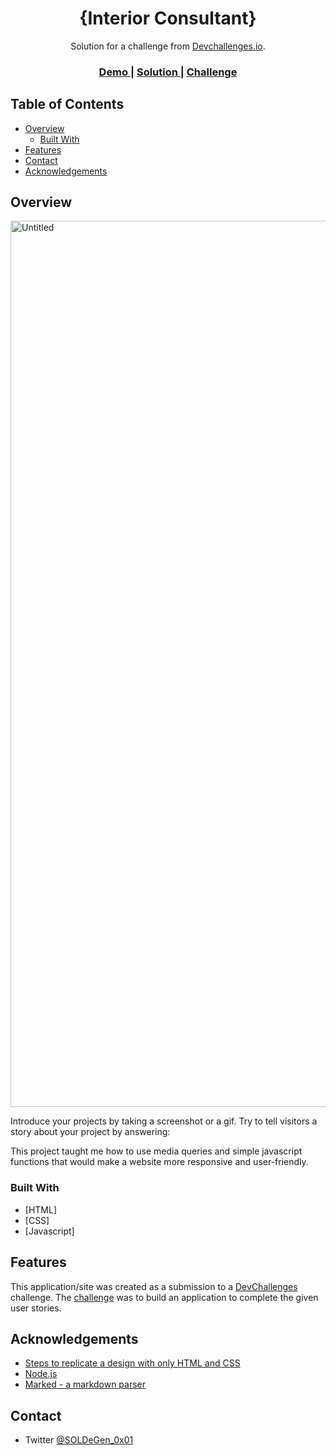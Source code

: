 <!-- Please update value in the {}  -->

<h1 align="center">{Interior Consultant}</h1>

<div align="center">
   Solution for a challenge from  <a href="http://devchallenges.io" target="_blank">Devchallenges.io</a>.
</div>

<div align="center">
  <h3>
    <a href="https://lambent-froyo-300fdd.netlify.app/">
      Demo
    </a>
    <span> | </span>
    <a href="https://github.com/Reenadivya/devchallenges-interior-consultant-solution/">
      Solution
    </a>
    <span> | </span>
    <a href="https://devchallenges.io/challenges/Jymh2b2FyebRTUljkNcb">
      Challenge
    </a>
  </h3>
</div>

<!-- TABLE OF CONTENTS -->

## Table of Contents

- [Overview](#overview)
  - [Built With](#built-with)
- [Features](#features)
- [Contact](#contact)
- [Acknowledgements](#acknowledgements)

<!-- OVERVIEW -->

## Overview

<img width="1418" alt="Untitled" src="https://user-images.githubusercontent.com/107604182/196622098-b6b459c5-b1a8-4cc0-98ee-9e06ad4ccc64.png">

Introduce your projects by taking a screenshot or a gif. Try to tell visitors a story about your project by answering:

This project taught me how to use media queries and simple javascript functions that would make a website more responsive and user-friendly.

### Built With

<!-- This section should list any major frameworks that you built your project using. Here are a few examples.-->

- [HTML]
- [CSS]
- [Javascript]

## Features

<!-- Hamburger menu for mobile devices and reposnsive layout -->

This application/site was created as a submission to a [DevChallenges](https://devchallenges.io/challenges) challenge. The [challenge](https://devchallenges.io/challenges/Jymh2b2FyebRTUljkNcb) was to build an application to complete the given user stories.

## Acknowledgements

<!-- This section should list any articles or add-ons/plugins that helps you to complete the project. This is optional but it will help you in the future. For exmpale -->

- [Steps to replicate a design with only HTML and CSS](https://devchallenges-blogs.web.app/how-to-replicate-design/)
- [Node.js](https://nodejs.org/)
- [Marked - a markdown parser](https://github.com/chjj/marked)

## Contact
- Twitter [@SOLDeGen_0x01](https://twitter.com/SOLDeGen_0x01)
